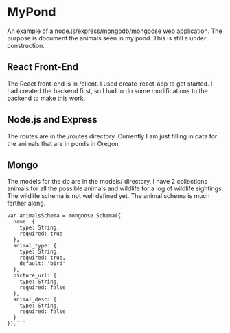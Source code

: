 # MyPond
An example of a node.js/express/mongodb/mongoose web application.  The purpose is document the animals seen in my pond.  This is still a under construction.

## React Front-End

The React front-end is in /client.  I used create-react-app to get started. I had created the backend first, so I had to do some modifications to the backend to make this work.

## Node.js and Express

The routes are in the /routes directory.  Currently I am just filling in data for the animals that are in ponds in Oregon.

## Mongo

The models for the db are in the models/ directory.  I have 2 collections animals for all the possible animals and wildlife for a log of wildlife sightings.  The wildlife schema is not well defined yet.  The animal schema is much farther along.

```// Animals Schema
var animalsSchema = mongoose.Schema({
  name: {
    type: String,
    required: true
  },
  animal_type: {
    type: String,
    required: true,
    default: 'bird'
  },
  picture_url: {
    type: String,
    required: false
  },
  animal_desc: {
    type: String,
    required: false
  }
});```
